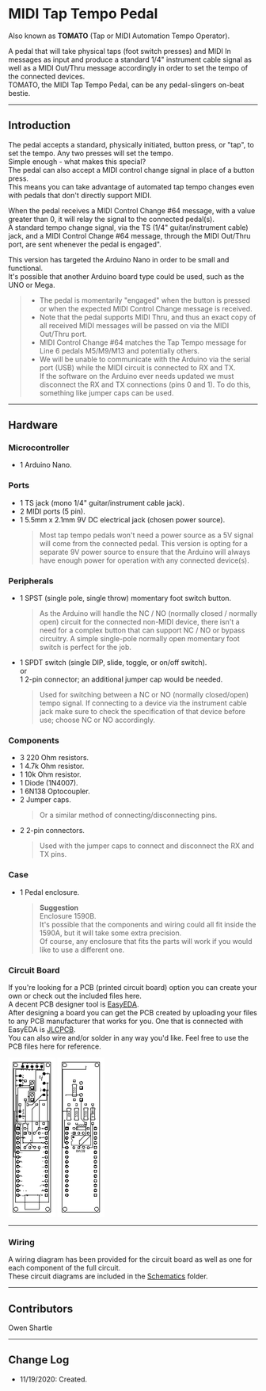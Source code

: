# MIDI Tap Tempo Pedal  

Also known as **TOMATO** (Tap or MIDI Automation Tempo Operator).  

A pedal that will take physical taps (foot switch presses) and MIDI In messages as input and produce a standard 1/4" instrument cable signal as well as a MIDI Out/Thru message accordingly in order to set the tempo of the connected devices.  
TOMATO, the MIDI Tap Tempo Pedal, can be any pedal-slingers on-beat bestie.  

---

## Introduction  

The pedal accepts a standard, physically initiated, button press, or "tap", to set the tempo. Any two presses will set the tempo.  
Simple enough - what makes this special?  
The pedal can also accept a MIDI control change signal in place of a button press.  
This means you can take advantage of automated tap tempo changes even with pedals that don't directly support MIDI.  

When the pedal receives a MIDI Control Change #64 message, with a value greater than 0, it will relay the signal to the connected pedal(s).  
A standard tempo change signal, via the TS (1/4" guitar/instrument cable) jack, and a MIDI Control Change #64 message, through the MIDI Out/Thru port, are sent whenever the pedal is engaged".  

This version has targeted the Arduino Nano in order to be small and functional.  
It's possible that another Arduino board type could be used, such as the UNO or Mega.  

> - The pedal is momentarily "engaged" when the button is pressed or when the expected MIDI Control Change message is received.  
> - Note that the pedal supports MIDI Thru, and thus an exact copy of all received MIDI messages will be passed on via the MIDI Out/Thru port.  
> - MIDI Control Change #64 matches the Tap Tempo message for Line 6 pedals M5/M9/M13 and potentially others.  
> - We will be unable to communicate with the Arduino via the serial port (USB) while the MIDI circuit is connected to RX and TX.  
> If the software on the Arduino ever needs updated we must disconnect the RX and TX connections (pins 0 and 1). To do this, something like jumper caps can be used.  

---

## Hardware  

### Microcontroller  

- 1 Arduino Nano.  

### Ports  

- 1 TS jack (mono 1/4" guitar/instrument cable jack).  
- 2 MIDI ports (5 pin).  
- 1 5.5mm x 2.1mm 9V DC electrical jack (chosen power source).  
  > Most tap tempo pedals won't need a power source as a 5V signal will come from the connected pedal. This version is opting for a separate 9V power source to ensure that the Arduino will always have enough power for operation with any connected device(s).  

### Peripherals  

- 1 SPST (single pole, single throw) momentary foot switch button.  
  > As the Arduino will handle the NC / NO (normally closed / normally open) circuit for the connected non-MIDI device, there isn't a need for a complex button that can support NC / NO or bypass circuitry. A simple single-pole normally open momentary foot switch is perfect for the job.  
- 1 SPDT switch (single DIP, slide, toggle, or on/off switch).  
  or  
  1 2-pin connector; an additional jumper cap would be needed.  
  > Used for switching between a NC or NO (normally closed/open) tempo signal. If connecting to a device via the instrument cable jack make sure to check the specification of that device before use; choose NC or NO accordingly.  

### Components  

- 3 220 Ohm resistors.  
- 1 4.7k Ohm resistor.  
- 1 10k Ohm resistor.  
- 1 Diode (1N4007).  
- 1 6N138 Optocoupler.  
- 2 Jumper caps.
  > Or a similar method of connecting/disconnecting pins.  
- 2 2-pin connectors.  
  > Used with the jumper caps to connect and disconnect the RX and TX pins.  

### Case  

- 1 Pedal enclosure.  
  > **Suggestion**  
  > Enclosure 1590B.  
  > It's possible that the components and wiring could all fit inside the 1590A, 
  > but it will take some extra precision.  
  > Of course, any enclosure that fits the parts will work if you would like to use a different one.  

### Circuit Board  

If you're looking for a PCB (printed circuit board) option you can create your own or check out the included files here.  
A decent PCB designer tool is [EasyEDA](https://easyeda.com).  
After designing a board you can get the PCB created by uploading your files to any PCB manufacturer that works for you. One that is connected with EasyEDA is [JLCPCB](https://jlcpcb.com/).  
You can also wire and/or solder in any way you'd like. Feel free to use the PCB files here for reference.  
 
![TOMATO PCB - Top Layer](./Schematics/EasyEDA/Diagrams/PCB_TOMATO%20-%20With%20Connections_Top_11292020.png) 
![TOMATO PCB - Bottom Layer](./Schematics/EasyEDA/Diagrams/PCB_TOMATO%20-%20With%20Connections_Bottom_11292020.png)  

---

### Wiring  

A wiring diagram has been provided for the circuit board as well as one for each component of the full circuit.  
These circuit diagrams are included in the [Schematics](Schematics) folder.  

---

## Contributors  

Owen Shartle  

---

## Change Log  
- 11/19/2020: Created.  
